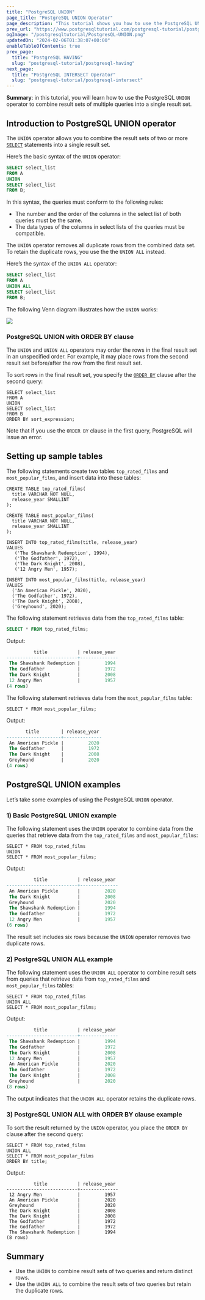 ```yaml
---
title: "PostgreSQL UNION"
page_title: "PostgreSQL UNION Operator"
page_description: "This tutorial shows you how to use the PostgreSQL UNION operator to combine the result sets of multiple queries into a single result set."
prev_url: "https://www.postgresqltutorial.com/postgresql-tutorial/postgresql-union/"
ogImage: "/postgresqltutorial/PostgresQL-UNION.png"
updatedOn: "2024-02-06T01:38:07+00:00"
enableTableOfContents: true
prev_page: 
  title: "PostgreSQL HAVING"
  slug: "postgresql-tutorial/postgresql-having"
next_page: 
  title: "PostgreSQL INTERSECT Operator"
  slug: "postgresql-tutorial/postgresql-intersect"
---
```





**Summary**: in this tutorial, you will learn how to use the PostgreSQL `UNION` operator to combine result sets of multiple queries into a single result set.


## Introduction to PostgreSQL UNION operator

The `UNION` operator allows you to combine the result sets of two or more [`SELECT`](postgresql-select) statements into a single result set.

Here’s the basic syntax of the `UNION` operator:


```sql
SELECT select_list
FROM A
UNION
SELECT select_list
FROM B;
```
In this syntax, the queries must conform to the following rules:

* The number and the order of the columns in the select list of both queries must be the same.
* The data types of the columns in select lists of the queries must be compatible.

The `UNION` operator removes all duplicate rows from the combined data set. To retain the duplicate rows, you use the the `UNION ALL` instead.

Here’s the syntax of the `UNION ALL` operator:


```sql
SELECT select_list
FROM A
UNION ALL
SELECT select_list
FROM B;
```
The following Venn diagram illustrates how the `UNION` works:

![](/postgresqltutorial/PostgresQL-UNION.png)
### PostgreSQL UNION with ORDER BY clause

The `UNION` and `UNION ALL` operators may order the rows in the final result set in an unspecified order. For example, it may place rows from the second result set before/after the row from the first result set.

To sort rows in the final result set, you specify the [`ORDER BY`](postgresql-order-by) clause after the second query:


```
SELECT select_list
FROM A
UNION
SELECT select_list
FROM B
ORDER BY sort_expression;
```
Note that if you use the `ORDER BY` clause in the first query, PostgreSQL will issue an error.


## Setting up sample tables

The following statements create two tables `top_rated_films` and `most_popular_films`, and insert data into these tables:


```
CREATE TABLE top_rated_films(
  title VARCHAR NOT NULL, 
  release_year SMALLINT
);

CREATE TABLE most_popular_films(
  title VARCHAR NOT NULL, 
  release_year SMALLINT
);

INSERT INTO top_rated_films(title, release_year) 
VALUES 
   ('The Shawshank Redemption', 1994), 
   ('The Godfather', 1972), 
   ('The Dark Knight', 2008),
   ('12 Angry Men', 1957);

INSERT INTO most_popular_films(title, release_year) 
VALUES 
  ('An American Pickle', 2020), 
  ('The Godfather', 1972), 
  ('The Dark Knight', 2008),
  ('Greyhound', 2020);
```
The following statement retrieves data from the `top_rated_films` table:


```sql
SELECT * FROM top_rated_films;
```
Output:


```sql
          title           | release_year
--------------------------+--------------
 The Shawshank Redemption |         1994
 The Godfather            |         1972
 The Dark Knight          |         2008
 12 Angry Men             |         1957
(4 rows)
```
The following statement retrieves data from the `most_popular_films` table:


```
SELECT * FROM most_popular_films;
```
Output:


```sql
       title        | release_year
--------------------+--------------
 An American Pickle |         2020
 The Godfather      |         1972
 The Dark Knight    |         2008
 Greyhound          |         2020
(4 rows)
```

## PostgreSQL UNION examples

Let’s take some examples of using the PostgreSQL `UNION` operator.


### 1\) Basic PostgreSQL UNION example

The following statement uses the `UNION` operator to combine data from the queries that retrieve data from the `top_rated_films` and `most_popular_films`:


```
SELECT * FROM top_rated_films
UNION
SELECT * FROM most_popular_films;
```
Output:


```sql
          title           | release_year
--------------------------+--------------
 An American Pickle       |         2020
 The Dark Knight          |         2008
 Greyhound                |         2020
 The Shawshank Redemption |         1994
 The Godfather            |         1972
 12 Angry Men             |         1957
(6 rows)
```
The result set includes six rows because the `UNION` operator removes two duplicate rows.


### 2\) PostgreSQL UNION ALL example

The following statement uses the `UNION ALL` operator to combine result sets from queries that retrieve data from `top_rated_films` and `most_popular_films` tables:


```
SELECT * FROM top_rated_films
UNION ALL
SELECT * FROM most_popular_films;
```
Output:


```sql
          title           | release_year
--------------------------+--------------
 The Shawshank Redemption |         1994
 The Godfather            |         1972
 The Dark Knight          |         2008
 12 Angry Men             |         1957
 An American Pickle       |         2020
 The Godfather            |         1972
 The Dark Knight          |         2008
 Greyhound                |         2020
(8 rows)
```
The output indicates that the `UNION ALL` operator retains the duplicate rows.


### 3\) PostgreSQL UNION ALL with ORDER BY clause example

To sort the result returned by the `UNION` operator, you place the `ORDER BY` clause after the second query:


```
SELECT * FROM top_rated_films
UNION ALL
SELECT * FROM most_popular_films
ORDER BY title;
```
Output:


```
          title           | release_year
--------------------------+--------------
 12 Angry Men             |         1957
 An American Pickle       |         2020
 Greyhound                |         2020
 The Dark Knight          |         2008
 The Dark Knight          |         2008
 The Godfather            |         1972
 The Godfather            |         1972
 The Shawshank Redemption |         1994
(8 rows)
```

## Summary

* Use the `UNION` to combine result sets of two queries and return distinct rows.
* Use the `UNION ALL` to combine the result sets of two queries but retain the duplicate rows.

